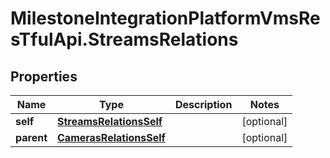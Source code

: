 # MilestoneIntegrationPlatformVmsResTfulApi.StreamsRelations

## Properties
Name | Type | Description | Notes
------------ | ------------- | ------------- | -------------
**self** | [**StreamsRelationsSelf**](StreamsRelationsSelf.md) |  | [optional] 
**parent** | [**CamerasRelationsSelf**](CamerasRelationsSelf.md) |  | [optional] 
